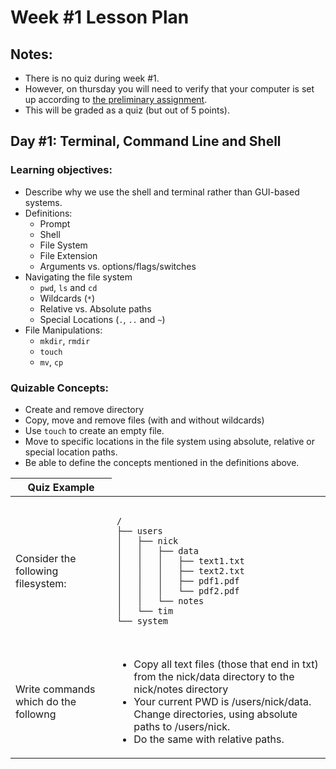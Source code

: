 # Week #1 Lesson Plan

## Notes:
* There is no quiz during week \#1.
* However, on thursday you will need to verify that your computer is set up according to [the preliminary assignment](../assignments/prelims.md).
* This will be graded as a quiz (but out of 5 points).

## Day #1: Terminal, Command Line and Shell

### Learning objectives:

* Describe why we use the shell and terminal rather than GUI-based systems.
* Definitions:
  * Prompt
  * Shell
  * File System
  * File Extension
  * Arguments vs. options/flags/switches 
* Navigating the file system
  * `pwd`, `ls` and `cd`
  * Wildcards (`*`)
  * Relative vs. Absolute paths
  * Special Locations (`.`, `..` and `~`)
* File Manipulations:
  * `mkdir`,  `rmdir`
  * `touch`
  * `mv`, `cp`

### Quizable Concepts:

* Create and remove directory
* Copy, move and remove files (with and without wildcards)
* Use `touch` to create an empty file.
* Move to specific locations in the file system using absolute, relative or special location paths.
* Be able to define the concepts mentioned in the definitions above.

<table>
    <thead>
        <tr>
            <th>Quiz Example</th>
        </tr>
    </thead>
    <tbody>
        <tr>
        <td>Consider the following filesystem:
        </td>
            <td>
                <pre><code>
/
├── users
│   ├── nick
│   │   ├── data
│   │   │   ├── text1.txt
│   │   │   ├── text2.txt
│   │   │   ├── pdf1.pdf
│   │   │   └── pdf2.pdf
│   │   └── notes
│   └── tim
└── system
                </code></pre>
        </td>
        <tr>
        <td>
        Write commands which do the followng
        </td>
        <td>
        <ul>
        <li>Copy all text files (those that end in txt) from the nick/data directory to the nick/notes directory
        </li>
        <li>Your current PWD is /users/nick/data. Change directories, using absolute paths to /users/nick.
        </li>
        <li>Do the same with relative paths.
        </ul>
        </td>
        </tr>
        
</table>



